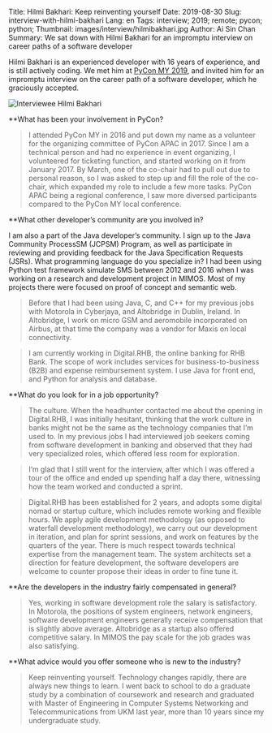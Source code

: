 Title: Hilmi Bakhari: Keep reinventing yourself
Date: 2019-08-30
Slug: interview-with-hilmi-bakhari 
Lang: en 
Tags: interview; 2019; remote; pycon; python; 
Thumbnail: images/interview/hilmibakhari.jpg
Author: Ai Sin Chan 
Summary: We sat down with Hilmi Bakhari for an impromptu interview on career paths of a software developer

Hilmi Bakhari is an experienced developer with 16 years of experience, and is still actively coding. We met him at [PyCon MY 2019](https://pycon.my/), and invited him for an impromptu interview on the career path of a software developer, which he graciously accepted. 

![Interviewee Hilmi Bakhari](/images/interview/hilmibakhari.jpg)

**What has been your involvement in PyCon?

> I attended PyCon MY in 2016 and put down my name as a volunteer for the organizing committee of PyCon APAC in 2017. Since I am a technical person and had no experience in event organizing, I volunteered for ticketing function, and started working on it from January 2017. By March, one of the co-chair had to pull out due to personal reason, so I was asked to step up and fill the role of the co-chair, which expanded my role to include a few more tasks. PyCon APAC being a regional conference, I saw more diversed participants compared to the PyCon MY local conference. 

**What other developer’s community are you involved in?

I am also a part of the Java developer’s community. I sign up to the Java Community ProcessSM (JCPSM) Program, as well as participate in reviewing and providing feedback for the Java Specification Requests (JSRs). 
What programming language do you specialize in?
I had been using Python test framework simulate SMS between 2012 and 2016 when I was working on a research and development project in MIMOS. Most of my projects there were focused on proof of concept and semantic web. 

> Before that I had been using Java, C, and C++ for my previous jobs with Motorola in Cyberjaya, and Altobridge in Dublin, Ireland. In Altobridge, I work on micro GSM and aeromobile incorporated on Airbus, at that time the company was a vendor for Maxis on local connectivity. 

> I am currently working in Digital.RHB, the online banking for RHB Bank. The scope of work includes services for business-to-business (B2B) and expense reimbursement system. I use Java for front end, and Python for analysis and database. 

**What do you look for in a job opportunity?

> The culture. When the headhunter contacted me about the opening in Digital.RHB, I was initially hesitant, thinking that the work culture in banks might not be the same as the technology companies that I’m used to. In my previous jobs I had interviewed job seekers coming from software development in banking and observed that they had very specialized roles, which offered less room for exploration. 

> I’m glad that I still went for the interview, after which I was offered a tour of the office and ended up spending half a day there, witnessing how the team worked and conducted a sprint. 

> Digital.RHB has been established for 2 years, and adopts some digital nomad or startup culture, which includes remote working and flexible hours. We apply agile development methodology (as opposed to waterfall development methodology), we carry out our development in iteration, and plan for sprint sessions, and work on features by the quarters of the year. There is much respect towards technical expertise from the management team. The system architects set a direction for feature development, the software developers are welcome to counter propose their ideas in order to fine tune it. 

**Are the developers in the industry fairly compensated in general?

> Yes, working in software development role the salary is satisfactory. In Motorola, the positions of system engineers, network engineers, software development engineers generally receive compensation that is slightly above average. Altobridge as a startup also offered competitive salary. In MIMOS the pay scale for the job grades was also satisfying. 

**What advice would you offer someone who is new to the industry?

> Keep reinventing yourself. Technology changes rapidly, there are always new things to learn. I went back to school to do a graduate study by a combination of coursework and research and graduated with Master of Engineering in Computer Systems Networking and Telecommunications from UKM last year, more than 10 years since my undergraduate study. 
